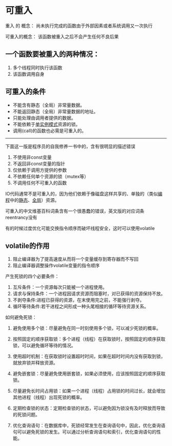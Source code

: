 # 可重入

重入 的 概念： 尚未执行完成的函数由于外部因素或者系统调用又一次执行

可重入的概念： 该函数被重入之后不会产生任何不良后果

## 一个函数要被重入的两种情况：

1.  多个线程同时执行该函数
2. 该函数调用自身


## 可重入的条件

-   不能含有静态（全局）非常量数据。
-   不能返回静态（全局）非常量数据的地址。
-   只能处理由调用者提供的数据。
-   不能依赖于[单实例模式](https://zh.wikipedia.org/wiki/%E5%8D%95%E5%AE%9E%E4%BE%8B%E6%A8%A1%E5%BC%8F "单实例模式")资源的锁。
-   调用(call)的函数也必需是可重入的。

***
下面这一版是程序员的自我修养一书中的，含有很明显的描述错误

1. 不使用非const变量
2. 不返回非const变量的指针
3. 仅依赖于调用方提供的参数
4. 不依赖任何单个资源的锁（mutex等）
5. 不调用任何不可重入的函数

IO代码通常不是可重入的，因为他们依赖于像磁盘这样共享的、单独的（类似[编程](https://zh.wikipedia.org/wiki/%E7%B7%A8%E7%A8%8B "编程")中的[静态](https://zh.wikipedia.org/w/index.php?title=%E9%9D%9C%E6%85%8B&action=edit&redlink=1 "静态（页面不存在）")、[全局](https://zh.wikipedia.org/wiki/%E5%85%A8%E5%9F%9F%E8%AE%8A%E6%95%B8 "全局变量")）资源。

可重入的中文维基百科词条含有一个很愚蠢的错误，英文版的对应词条reentrancy没有

有的时候过度优化可能交换指令顺序而破坏线程安全，这时可以使用volatile

## volatile的作用

1. 阻止编译器为了提高速度从而将一个变量缓存到寄存器而不写回
2. 阻止编译器调整操作volatile变量的指令顺序

产生死锁的四个必要条件： 
1. 互斥条件：一个资源每次只能被一个进程使用。 
2. 请求与保持条件：一个进程因请求资源而阻塞时，对已获得的资源保持不放。 
3. 不剥夺条件:进程已获得的资源，在末使用完之前，不能强行剥夺。 
4. 循环等待条件:若干进程之间形成一种头尾相接的循环等待资源关系。


如何避免死锁：
1.  避免使用多个锁：尽量避免在同一时刻使用多个锁，可以减少死锁的概率。
    
2.  按照固定的顺序获取锁：多个进程（线程）在获取锁时，按照固定的顺序获取锁，可以避免循环等待的情况。
    
3.  使用超时机制：在获取锁时设置超时时间，如果在超时时间内没有获取到锁，就放弃锁并释放资源。
    
4.  避免嵌套锁：尽量避免使用嵌套锁，如果必须使用，应该按照固定的顺序获取锁。
    
5.  尽量避免长时间占用锁：如果一个进程（线程）占用锁的时间过长，就会增加其他进程（线程）出现死锁的概率。
    
6.  定期检查锁的状态：定期检查锁的状态，可以避免因为锁没有及时释放而导致的死锁问题。
    
7.  优化查询语句：在数据库中，死锁经常发生在查询语句中，因此，优化查询语句可以避免死锁的发生。可以通过分析查询语句和索引，优化查询语句的性能。

